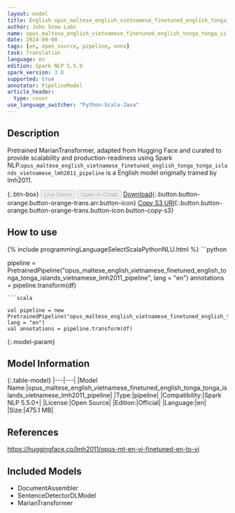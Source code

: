 ```yaml
---
layout: model
title: English opus_maltese_english_vietnamese_finetuned_english_tonga_tonga_islands_vietnamese_lmh2011_pipeline pipeline MarianTransformer from lmh2011
author: John Snow Labs
name: opus_maltese_english_vietnamese_finetuned_english_tonga_tonga_islands_vietnamese_lmh2011_pipeline
date: 2024-09-08
tags: [en, open_source, pipeline, onnx]
task: Translation
language: en
edition: Spark NLP 5.5.0
spark_version: 3.0
supported: true
annotator: PipelineModel
article_header:
  type: cover
use_language_switcher: "Python-Scala-Java"
---
```


## Description

Pretrained MarianTransformer, adapted from Hugging Face and curated to provide scalability and production-readiness using Spark NLP.`opus_maltese_english_vietnamese_finetuned_english_tonga_tonga_islands_vietnamese_lmh2011_pipeline` is a English model originally trained by lmh2011.

{:.btn-box}
<button class="button button-orange" disabled>Live Demo</button>
<button class="button button-orange" disabled>Open in Colab</button>
[Download](https://s3.amazonaws.com/auxdata.johnsnowlabs.com/public/models/opus_maltese_english_vietnamese_finetuned_english_tonga_tonga_islands_vietnamese_lmh2011_pipeline_en_5.5.0_3.0_1725824889405.zip){:.button.button-orange.button-orange-trans.arr.button-icon}
[Copy S3 URI](s3://auxdata.johnsnowlabs.com/public/models/opus_maltese_english_vietnamese_finetuned_english_tonga_tonga_islands_vietnamese_lmh2011_pipeline_en_5.5.0_3.0_1725824889405.zip){:.button.button-orange.button-orange-trans.button-icon.button-copy-s3}

## How to use



<div class="tabs-box" markdown="1">
{% include programmingLanguageSelectScalaPythonNLU.html %}
```python

pipeline = PretrainedPipeline("opus_maltese_english_vietnamese_finetuned_english_tonga_tonga_islands_vietnamese_lmh2011_pipeline", lang = "en")
annotations =  pipeline.transform(df)   

```
```scala

val pipeline = new PretrainedPipeline("opus_maltese_english_vietnamese_finetuned_english_tonga_tonga_islands_vietnamese_lmh2011_pipeline", lang = "en")
val annotations = pipeline.transform(df)

```
</div>

{:.model-param}
## Model Information

{:.table-model}
|---|---|
|Model Name:|opus_maltese_english_vietnamese_finetuned_english_tonga_tonga_islands_vietnamese_lmh2011_pipeline|
|Type:|pipeline|
|Compatibility:|Spark NLP 5.5.0+|
|License:|Open Source|
|Edition:|Official|
|Language:|en|
|Size:|475.1 MB|

## References

https://huggingface.co/lmh2011/opus-mt-en-vi-finetuned-en-to-vi

## Included Models

- DocumentAssembler
- SentenceDetectorDLModel
- MarianTransformer
